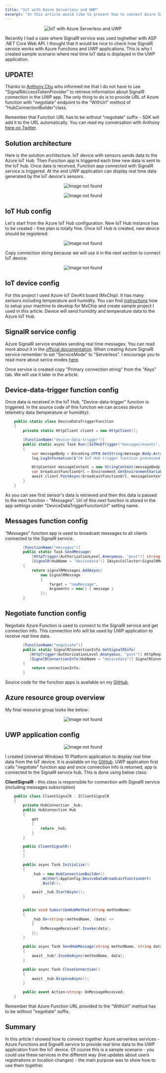 ```yaml
---
title: "IoT with Azure Serverless and UWP"
excerpt: "In this article would like to present how to connect Azure Serverless services together with IoT device to display real time data in the UWP application."
---
```


<p align="center">
<img src="/images/devisland/article21/assets/ServerlessIoT1.png?raw=true" alt="IoT with Azure Serverless and UWP"/>
</p>

Recently I had a case where SignalR service was used toghether with ASP .NET Core Web API. I thought that it would be nice to check how SignalR service works with Azure Functions and UWP applications. This is why I created sample scenario where real time IoT data is displayed in the UWP application.

## UPDATE!

Thanks to [Anthony Chu](https://twitter.com/nthonyChu) who informed me that I do not have to use "SignalRAccessTokenProvider" to retrieve information about SignalR connection in the UWP app. The only thing to do is to provide URL of Azure function with "negotiate" endpoint to the "WithUrl" method of "HubConnectionBuilder"class.

Remember that Function URL has to be without "negotiate" suffix - SDK will add it to the URL automatically. You can read my conversation with Anthony [here on Twitter](https://twitter.com/DKrzyczkowski/status/1158976221562187776).


## Solution architecture

Here is the solution architecture. IoT device with sensors sends data to the Azure IoT Hub. Then Function app is triggered each time new data is sent to the IoT hub.
Once data is received, Function app connected with SignalR service is triggered. At the end UWP application can display real time data generated by the IoT device's sensors.

<p align="center">
<img src="/images/devisland/article21/assets/ServerlessIoT2.png?raw=true" alt="Image not found"/>
</p>

<p align="center">
<img src="/images/devisland/article21/assets/ServerlessIoT7.gif?raw=true" alt="Image not found"/>
</p>


## IoT Hub config

Let's start from the Azure IoT Hub configuration. New IoT Hub instance has to be created - free plan is totally fine. Once IoT Hub is created, new device should be registered:

<p align="center">
<img src="/images/devisland/article21/assets/ServerlessIoT5.PNG?raw=true" alt="Image not found"/>
</p>

Copy connection string because we will use it in the next section to connect IoT device:

<p align="center">
<img src="/images/devisland/article21/assets/ServerlessIoT6.PNG?raw=true" alt="Image not found"/>
</p>


## IoT device config

For this project I used Azure IoT DevKit board (MxChip). It has many sensors including temperature and humidity. You can find [instructions](https://microsoft.github.io/azure-iot-developer-kit/docs/get-started/) how to setup your machine to develop for MxChip and create sample project I used in this article.
Device will send humidity and temperature data to the Azure IoT Hub.


## SignalR service config

Azure SignalR service enables sending real time messages. You can read more about it in the [official documentation](https://docs.microsoft.com/en-us/azure/azure-signalr/signalr-overview). When creating Azure SignalR service remember to set "ServiceMode" to "Serverless". I encourage you to read more about serice modes [here](https://github.com/Azure/azure-signalr/blob/dev/docs/faq.md#what-is-the-meaning-of-service-mode-defaultserverlessclassic-how-can-i-choose).

Once service is created copy "Primary connection string" from the "Keys" tab. We will use it later in the article.


## Device-data-trigger function config

Once data is received in the IoT Hub, "Device-data-trigger" function is triggered. In the source code of this function we can access device telemetry data (temperature or humidity):

```csharp
    public static class DeviceDataTriggerFunction
    {
        private static HttpClient client = new HttpClient();

        [FunctionName("device-data-trigger")]
        public static async Task Run([IoTHubTrigger("messages/events", Connection = "IoTHubConnectionString")]EventData message, ILogger log)
        {
            var messageBody = Encoding.UTF8.GetString(message.Body.Array);
            log.LogInformation($"C# IoT Hub trigger function processed a message: {messageBody}");

            HttpContent messageContent = new StringContent(messageBody, Encoding.UTF8, "application/json");
            var broadcastFunctionUrl = Environment.GetEnvironmentVariable("DeviceDataTriggerFunctionUrl", EnvironmentVariableTarget.Process);
            await client.PostAsync(broadcastFunctionUrl, messageContent);
        }
    }
```

As you can see first sensor's data is retrieved and then this data is passed to the next function - "Messages". Url of this next function is stored in the app settings under "DeviceDataTriggerFunctionUrl" setting name.


## Messages function config

"Messages" function app is used to broadcast messages to all clients connected to the SignalR service.

```csharp
        [FunctionName("messages")]
        public static Task SendMessage(
            [HttpTrigger(AuthorizationLevel.Anonymous, "post")] string message,
            [SignalR(HubName = "devicedata")] IAsyncCollector<SignalRMessage> signalRMessages)
        {
            return signalRMessages.AddAsync(
                new SignalRMessage
                {
                    Target = "newMessage",
                    Arguments = new[] { message }
                });
        }
```


## Negotiate function config

Negotiate Azure Function is used to connect to the SignalR service and get connection info. This connection info will be used by UWP application to receive real time data.

```csharp
        [FunctionName("negotiate")]
        public static SignalRConnectionInfo GetSignalRInfo(
           [HttpTrigger(AuthorizationLevel.Anonymous, "post")] HttpRequest req,
           [SignalRConnectionInfo(HubName = "devicedata")] SignalRConnectionInfo connectionInfo)
        {
            return connectionInfo;
        }
```

Source code for the function apps is available on my [GitHub](https://github.com/Daniel-Krzyczkowski/MicrosoftAzure/tree/master/ServerlessIoT).

## Azure resource group overview

My final resource group looks like below:

<p align="center">
<img src="/images/devisland/article21/assets/ServerlessIoT4.PNG?raw=true" alt="Image not found"/>
</p>


## UWP application config

<p align="center">
<img src="/images/devisland/article21/assets/ServerlessIoT3.png?raw=true" alt="Image not found"/>
</p>

I created Universal Windows 10 Platform application to display real time data from the IoT device. It is available on my [GitHub](https://github.com/Daniel-Krzyczkowski/UniversalWindowsPlatform/tree/master/ServerlessIoT-UWP). UWP application first calls "negotiate" function app and once connection info is returned, app is connected to the SignalR service hub. This is done using below class:

**ClientSignalR** - this class is responsible for connection with SignalR service (including messages subscription)

```csharp
    public class ClientSignalR : IClientSignalR
    {
        private HubConnection _hub;
        public HubConnection Hub
        {
            get
            {
                return _hub;
            }
        }

        public ClientSignalR()
        {
        }

        public async Task Initialize()
        {
            _hub = new HubConnectionBuilder()
                .WithUrl(AppConfig.DeviceDataBroadcastFunctionUrl)
                .Build();

            await _hub.StartAsync();
        }


        public void SubscribeHubMethod(string methodName)
        {
            _hub.On<string>(methodName, (data) =>
            {
                OnMessageReceived?.Invoke(data);
            });
        }

        public async Task SendHubMessage(string methodName, string data)
        {
            await _hub?.InvokeAsync(methodName, data);
        }

        public async Task CloseConnection()
        {
            await _hub.DisposeAsync();
        }

        public event Action<string> OnMessageReceived;
    }
```

Remember that Azure Function URL provided to the "WithUrl" method has to be without "negotiate" suffix.


## Summary

In this article I showed how to connect together Azure serverless services - Azure Functions and SignalR service to provide real time data to the UWP application from the IoT device. Of course this is a sample scenario - you could use these services in the different way (live updates about users registrations or location changes) - the main purpose was to show how to use them together.